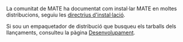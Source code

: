 <!--
.. link:
.. description:
.. tags: 
.. date: 2012-04-17 06:32:31
.. title: Instal·lació
.. slug: install
-->

La comunitat de MATE ha documentat com instal·lar MATE en moltes distribucions,
seguiu les [directrius d'instal·lació](http://wiki.mate-desktop.org/download).  

Si sou un empaquetador de distribució que busqueu els tarballs dels llançaments,
consulteu la pàgina [Desenvolupament](/development/).
